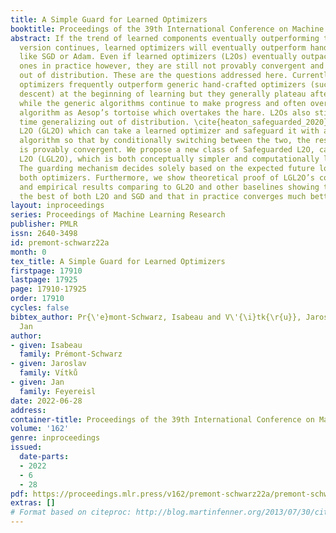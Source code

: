 ```yaml
---
title: A Simple Guard for Learned Optimizers
booktitle: Proceedings of the 39th International Conference on Machine Learning
abstract: If the trend of learned components eventually outperforming their hand-crafted
  version continues, learned optimizers will eventually outperform hand-crafted optimizers
  like SGD or Adam. Even if learned optimizers (L2Os) eventually outpace hand-crafted
  ones in practice however, they are still not provably convergent and might fail
  out of distribution. These are the questions addressed here. Currently, learned
  optimizers frequently outperform generic hand-crafted optimizers (such as gradient
  descent) at the beginning of learning but they generally plateau after some time
  while the generic algorithms continue to make progress and often overtake the learned
  algorithm as Aesop’s tortoise which overtakes the hare. L2Os also still have a difficult
  time generalizing out of distribution. \cite{heaton_safeguarded_2020} proposed Safeguarded
  L2O (GL2O) which can take a learned optimizer and safeguard it with a generic learning
  algorithm so that by conditionally switching between the two, the resulting algorithm
  is provably convergent. We propose a new class of Safeguarded L2O, called Loss-Guarded
  L2O (LGL2O), which is both conceptually simpler and computationally less expensive.
  The guarding mechanism decides solely based on the expected future loss value of
  both optimizers. Furthermore, we show theoretical proof of LGL2O’s convergence guarantee
  and empirical results comparing to GL2O and other baselines showing that it combines
  the best of both L2O and SGD and that in practice converges much better than GL2O.
layout: inproceedings
series: Proceedings of Machine Learning Research
publisher: PMLR
issn: 2640-3498
id: premont-schwarz22a
month: 0
tex_title: A Simple Guard for Learned Optimizers
firstpage: 17910
lastpage: 17925
page: 17910-17925
order: 17910
cycles: false
bibtex_author: Pr{\'e}mont-Schwarz, Isabeau and V\'{\i}tk{\r{u}}, Jaroslav and Feyereisl,
  Jan
author:
- given: Isabeau
  family: Prémont-Schwarz
- given: Jaroslav
  family: Vı́tků
- given: Jan
  family: Feyereisl
date: 2022-06-28
address:
container-title: Proceedings of the 39th International Conference on Machine Learning
volume: '162'
genre: inproceedings
issued:
  date-parts:
  - 2022
  - 6
  - 28
pdf: https://proceedings.mlr.press/v162/premont-schwarz22a/premont-schwarz22a.pdf
extras: []
# Format based on citeproc: http://blog.martinfenner.org/2013/07/30/citeproc-yaml-for-bibliographies/
---
```

